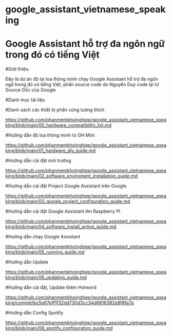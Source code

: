 # google_assistant_vietnamese_speaking

# Google Assistant hỗ trợ đa ngôn ngữ trong đó có tiếng Việt
#Giới thiệu:

Đây là dự án độ lại loa thông minh chạy Google Assistant hỗ trợ đa ngôn ngữ trong đó có tiếng Việt, phần source code do Nguyễn Duy code lại từ Source Gốc của Google

#Danh mục tài liệu

#Danh sách các thiết bị phần cứng tương thích

https://github.com/phanmemkhoinghiep/google_assistant_vietnamese_speaking/blob/main/00_hardware_compatibility_list.md

#Hướng dẫn độ loa thông minh từ GH Mini

https://github.com/phanmemkhoinghiep/google_assistant_vietnamese_speaking/blob/main/01_hardware_diy_guide.md

#Hướng dẫn cài đặt môi trường

https://github.com/phanmemkhoinghiep/google_assistant_vietnamese_speaking/blob/main/02_software_enviroment_installation_guide.md

#Hướng dẫn cài đặt Project Google Assistant trên Google

https://github.com/phanmemkhoinghiep/google_assistant_vietnamese_speaking/blob/main/03_google_project_configuration_guide.md

#Hướng dẫn cài đặt Google Assistant lên Raspberry Pi

https://github.com/phanmemkhoinghiep/google_assistant_vietnamese_speaking/blob/main/04_software_install_active_guide.md

#Hướng dẫn chạy Google Assistant

https://github.com/phanmemkhoinghiep/google_assistant_vietnamese_speaking/blob/main/05_running_guide.md

#Hướng dẫn Update

https://github.com/phanmemkhoinghiep/google_assistant_vietnamese_speaking/blob/main/06_updating_guide.md


#Hướng dẫn cài đặt, Update thêm Hotword

https://github.com/phanmemkhoinghiep/google_assistant_vietnamese_speaking/commit/bc5e67eff1f32dd730d3cc34d6816382e8f8fa7a

#Hướng dẫn Config Spotify

https://github.com/phanmemkhoinghiep/google_assistant_vietnamese_speaking/blob/main/08_spotify_configuration_guide.md

